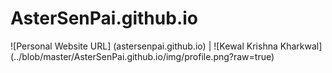 AsterSenPai.github.io
=====================

![Personal Website URL] (astersenpai.github.io) | 
![Kewal Krishna Kharkwal] (../blob/master/AsterSenPai.github.io/img/profile.png?raw=true)
